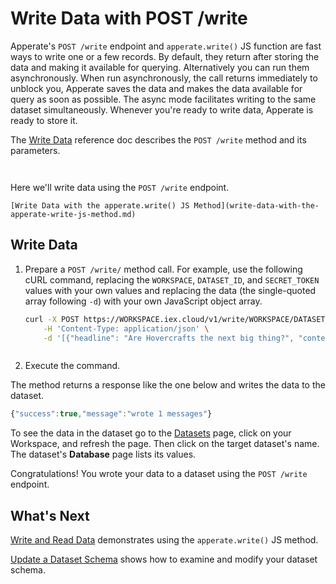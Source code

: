# Write Data with POST /write

Apperate's `POST /write` endpoint and `apperate.write()` JS function are fast ways to write one or a few records. By default, they return after storing the data and making it available for querying. Alternatively you can run them asynchronously. When run asynchronously, the call returns immediately to unblock you, Apperate saves the data and makes the data available for query as soon as possible. The async mode facilitates writing to the same dataset simultaneously. Whenever you're ready to write data, Apperate is ready to store it.

The [Write Data](https://iexcloud.io/docs/apperate-apis/data/write-data) reference doc describes the `POST /write` method and its parameters. 

``` {note} *POST /write* doesn't guarantee the ordering of records.
```

``` {note} *POST /write* doesn't write to any logs. If records fail validation, consider [*loading* the records](../migrating-and-importing-data.md) instead. After attempting to load records, you can view invalid records in the validation logs--See the load options at [Loading Data](../migrating-and-importing-data.md).
```

Here we'll write data using the `POST /write` endpoint.

``` {seealso}
[Write Data with the apperate.write() JS Method](write-data-with-the-apperate-write-js-method.md)
```

## Write Data

1. Prepare a `POST /write/` method call. For example, use the following cURL command, replacing the `WORKSPACE`, `DATASET_ID`, and `SECRET_TOKEN` values with your own values and replacing the data (the single-quoted array following `-d`) with your own JavaScript object array.

    ```bash
    curl -X POST https://WORKSPACE.iex.cloud/v1/write/WORKSPACE/DATASET_ID?token=SECRET_TOKEN \
        -H 'Content-Type: application/json' \
        -d '[{"headline": "Are Hovercrafts the next big thing?", "content": "Here is what people are saying ...", "ticker": "GM", "source": "IEX Underground", "date": "2022-07-15"}]'
    ```

    ``` {note} On auto-generating a dataset, Apperate infers a dataset schema from your data; you can [update the schema](../managing-your-data/updating-a-dataset-schema.md) later.
    ```

1. Execute the command.

The method returns a response like the one below and writes the data to the dataset.

```javascript
{"success":true,"message":"wrote 1 messages"}
```

To see the data in the dataset go to the [Datasets](https://iexcloud.io/console/datasets/) page, click on your Workspace, and refresh the page. Then click on the target dataset's name. The dataset's **Database** page lists its values.

Congratulations! You wrote your data to a dataset using the `POST /write` endpoint.

## What's Next

[Write and Read Data](../getting-started/write-and-read-data.md) demonstrates using the `apperate.write()` JS method.

[Update a Dataset Schema](../managing-your-data/updating-a-dataset-schema.md) shows how to examine and modify your dataset schema.